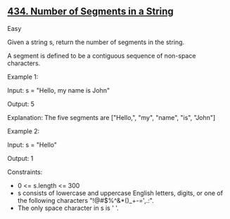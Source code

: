 ## [434. Number of Segments in a String](https://leetcode.com/problems/middle-of-the-linked-list/)

Easy

Given a string s, return the number of segments in the string.

A segment is defined to be a contiguous sequence of non-space characters.

Example 1:

Input: s = "Hello, my name is John"

Output: 5

Explanation: The five segments are ["Hello,", "my", "name", "is", "John"]

Example 2:

Input: s = "Hello"

Output: 1


Constraints:

- 0 <= s.length <= 300
- s consists of lowercase and uppercase English letters, digits, or one of the following characters "!@#$%^&*()_+-=',.:".
- The only space character in s is ' '.